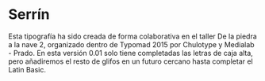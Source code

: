 # Serrín
Esta tipografía ha sido creada de forma colaborativa en el taller De la piedra a la nave 2, organizado dentro de Typomad 2015 por Chulotype y Medialab - Prado.   En esta versión 0.01 solo tiene completadas las letras de caja alta, pero añadiremos el resto de glifos en un futuro cercano hasta completar el Latin Basic.
